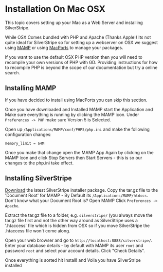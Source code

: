 # Installation On Mac OSX

This topic covers setting up your Mac as a Web Server and installing SilverStripe. 

While OSX Comes bundled with PHP and Apache (Thanks Apple!) Its not quite ideal for SilverStripe so for setting up a
webserver on OSX we suggest using [MAMP](http://www.mamp.info/en/index.php) or using [MacPorts](http://www.macports.org/) 
to manage your packages.

If you want to use the default OSX PHP version then you will need to recompile your own versions of PHP with GD. Providing instructions
for how to recompile PHP is beyond the scope of our documentation but try a online search.

## Installing MAMP

If you have decided to install using MacPorts you can skip this section.

Once you have downloaded and Installed MAMP start the Application and Make sure everything is running by clicking the
MAMP icon. Under `Preferences -> PHP` make sure Version 5 is Selected.

Open up `/Applications/MAMP/conf/PHP5/php.ini` and make the following configuration changes:

	memory_limit = 64M

Once you make that change open the MAMP App Again by clicking on the MAMP Icon and click Stop Servers then Start
Servers - this is so our changes to the php.ini take effect.

## Installing SilverStripe

[Download](http://silverstripe.org/download) the latest SilverStripe installer package. Copy the tar.gz file to the 'Document Root' for MAMP - By Default its `/Applications/MAMP/htdocs`.
Don't know what your Document Root is? Open MAMP Click `Preferences -> Apache`. 

Extract the tar.gz file to a folder, e.g. `silverstripe/` (you always move the tar.gz file first and not the other way
around as SilverStripe uses a '.htaccess' file which is hidden from OSX so if you move SilverStripe the .htaccess file
won't come along. 

Open your web browser and go to `http://localhost:8888/silverstripe/`. Enter your database details - by default with MAMP its user `root` and password  `root` and select your account details. Click "Check Details".

Once everything is sorted hit Install! and Voila you have SilverStripe installed 